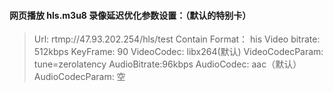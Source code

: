 #### 网页播放 hls.m3u8 录像延迟优化参数设置：（默认的特别卡）
>Url: rtmp://47.93.202.254/hls/test
Contain Format： his
Video bitrate: 512kbps
KeyFrame: 90
VideoCodec: libx264(默认)
VideoCodecParam: tune=zerolatency
AudioBitrate:96kbps
AudioCodec: aac（默认）
AudioCodecParam: 空
